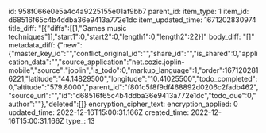 id: 958f066e0e5a4c4a9225155e01af9bb7
parent_id: 
item_type: 1
item_id: d68516f65c4b4ddba36e9413a772e1dc
item_updated_time: 1671202830974
title_diff: "[{\"diffs\":[[1,\"Games music techniques\"]],\"start1\":0,\"start2\":0,\"length1\":0,\"length2\":22}]"
body_diff: "[]"
metadata_diff: {"new":{"master_key_id":"","conflict_original_id":"","share_id":"","is_shared":0,"application_data":"","source_application":"net.cozic.joplin-mobile","source":"joplin","is_todo":0,"markup_language":1,"order":1671202816221,"latitude":"44.14829500","longitude":"10.41025500","todo_completed":0,"altitude":"579.8000","parent_id":"f801c5f8f9df468892d0206c2fadb462","source_url":"","id":"d68516f65c4b4ddba36e9413a772e1dc","todo_due":0,"author":""},"deleted":[]}
encryption_cipher_text: 
encryption_applied: 0
updated_time: 2022-12-16T15:00:31.166Z
created_time: 2022-12-16T15:00:31.166Z
type_: 13
